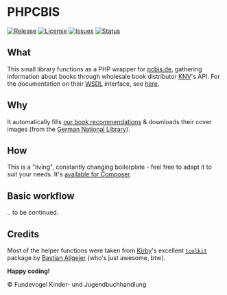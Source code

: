 # PHPCBIS
[![Release](https://img.shields.io/github/release/Fundevogel/php-pcbis.svg)](https://github.com/Fundevogel/php-pcbis/releases) [![License](https://img.shields.io/github/license/Fundevogel/php-pcbis.svg)](https://github.com/Fundevogel/php-pcbis/blob/master/LICENSE) [![Issues](https://img.shields.io/github/issues/Fundevogel/php-pcbis.svg)](https://github.com/Fundevogel/php-pcbis/issues) [![Status](https://travis-ci.org/fundevogel/php-pcbis.svg?branch=master)](https://travis-ci.org/fundevogel/php-pcbis)

## What
This small library functions as a PHP wrapper for [pcbis.de](https://pcbis.de), gathering information about books through wholesale book distributor [KNV](http://knv.de)'s API. For the documentation on their [WSDL](https://en.wikipedia.org/wiki/Web_Services_Description_Language) interface, see [here](http://www.knv.de/fileadmin/user_upload/IT/KNV_Webservice_2018.pdf).


## Why
It automatically fills [our book recommendations](https://fundevogel.de/en/recommendations) & downloads their cover images (from the [German National Library](https://www.dnb.de/EN/Home/home_node.html)).


## How
This is a "living", constantly changing boilerplate - feel free to adapt it to suit your needs. It's [available for Composer](https://packagist.org/packages/fundevogel/php-pcbis).


## Basic workflow
.. to be continued.


## Credits
Most of the helper functions were taken from [Kirby](https://getkirby.com)'s excellent [`toolkit`](https://github.com/getkirby-v2/toolkit) package by [Bastian Allgeier](https://github.com/bastianallgeier) (who's just awesome, btw).


**Happy coding!**


:copyright: Fundevogel Kinder- und Jugendbuchhandlung
